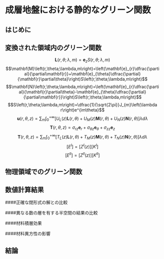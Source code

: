 成層地盤における静的なグリーン関数
==============================

はじめに
-------

変換された領域内のグリーン関数
---------------------------

$$\mathbf{L}\left(r,\theta;\lambda,m\right)=\mathbf{e}_{z}S\left(r,\theta;\lambda,m\right)$$
$$\mathbf{M}\left(r,\theta;\lambda,m\right)=\left(\mathbf{e}_{r}\dfrac{\partial}{\partial\mathbf{r}}+\mathbf{e}_{\theta}\dfrac{\partial}{\mathbf{r}\partial\theta}\right)S\left(r,\theta;\lambda,m\right)$$
$$\mathbf{N}\left(r,\theta;\lambda,m\right)=\left(\mathbf{e}_{r}\dfrac{\partial}{\mathbf{r}\partial\theta}-\mathbf{e}_{\theta}\dfrac{\partial}{\partial\mathbf{r}}\right)S\left(r,\theta;\lambda,m\right)$$
$$S\left(r,\theta;\lambda,m\right)=\dfrac{1}{\sqrt{2\pi}}J_{m}\left(\lambda r\right)e^{im\theta}$$
$$\mathbf{u}\left(r,\theta,z\right)=\sum_{m}\int_{0}^{+\infty}\left[U_{L}\left(z\right)\mathbf{L}\left(r,\theta\right)+U_{M}\left(z\right)\mathbf{M}\left(r,\theta\right)+U_{N}\left(z\right)\mathbf{N}\left(r,\theta\right)\right]\lambda d\lambda$$
$$\mathbf{T}\left(r,\theta,z\right)=\sigma_{rz}\mathbf{e}_{r}+\sigma_{\theta z}\mathbf{e}_{\theta}+\sigma_{zz}\mathbf{e}_{z}$$
$$\mathbf{T}\left(r,\theta,z\right)=\sum_{m}\int_{0}^{+\infty}\left[T_{L}\left(z\right)\mathbf{L}\left(r,\theta\right)+T_{M}\left(z\right)\mathbf{M}\left(r,\theta\right)+T_{N}\left(z\right)\mathbf{N}\left(r,\theta\right)\right]\lambda d\lambda$$
$$\left[E^{I}\right]=\left[Z^{I}\left(z\right)\right]\left[K^{I}\right]$$
$$\left[E^{II}\right]=\left[Z^{II}\left(z\right)\right]\left[K^{II}\right]$$

物理領域でのグリーン関数
----------------------

数値計算結果
-----------

####正確な閉形式の解との比較

####異なる数の層を有する半空間の結果の比較

####材料積層効果

####材料異方性の影響

結論
----

